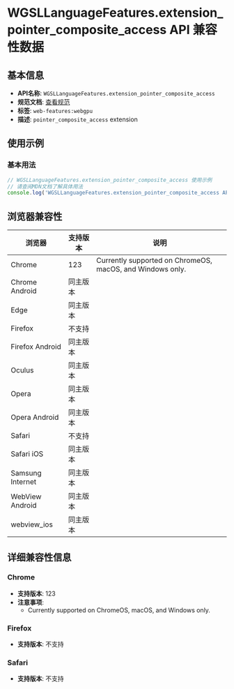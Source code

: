 # WGSLLanguageFeatures.extension_pointer_composite_access API 兼容性数据

## 基本信息

- **API名称**: `WGSLLanguageFeatures.extension_pointer_composite_access`
- **规范文档**: [查看规范](https://gpuweb.github.io/gpuweb/wgsl/#language_extension-pointer_composite_access)
- **标签**: `web-features:webgpu`
- **描述**: `pointer_composite_access` extension

## 使用示例

### 基本用法

```javascript
// WGSLLanguageFeatures.extension_pointer_composite_access 使用示例
// 请查阅MDN文档了解具体用法
console.log('WGSLLanguageFeatures.extension_pointer_composite_access API');
```

## 浏览器兼容性

| 浏览器 | 支持版本 | 说明 |
|--------|----------|------|
| Chrome | 123 | Currently supported on ChromeOS, macOS, and Windows only. |
| Chrome Android | 同主版本 |  |
| Edge | 同主版本 |  |
| Firefox | 不支持 |  |
| Firefox Android | 同主版本 |  |
| Oculus | 同主版本 |  |
| Opera | 同主版本 |  |
| Opera Android | 同主版本 |  |
| Safari | 不支持 |  |
| Safari iOS | 同主版本 |  |
| Samsung Internet | 同主版本 |  |
| WebView Android | 同主版本 |  |
| webview_ios | 同主版本 |  |

## 详细兼容性信息

### Chrome

- **支持版本**: 123
- **注意事项**:
  - Currently supported on ChromeOS, macOS, and Windows only.

### Firefox

- **支持版本**: 不支持

### Safari

- **支持版本**: 不支持

